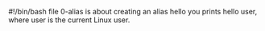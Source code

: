 #!/bin/bash
file 0-alias is about creating an alias
hello you prints hello user, where user is the current Linux user.
